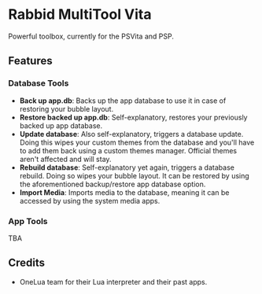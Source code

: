 # Rabbid MultiTool Vita
Powerful toolbox, currently for the PSVita and PSP.
## Features
### Database Tools
* **Back up app.db**: Backs up the app database to use it in case of restoring your bubble layout.
* **Restore backed up app.db**: Self-explanatory, restores your previously backed up app database.
* **Update database**: Also self-explanatory, triggers a database update. Doing this wipes your custom themes from the database and you'll have to add them back using a custom themes manager. Official themes aren't affected and will stay.
* **Rebuild database**: Self-explanatory yet again, triggers a database rebuild. Doing so wipes your bubble layout. It can be restored by using the aforementioned backup/restore app database option.
* **Import Media**: Imports media to the database, meaning it can be accessed by using the system media apps.
### App Tools
TBA

## Credits
* OneLua team for their Lua interpreter and their past apps.
